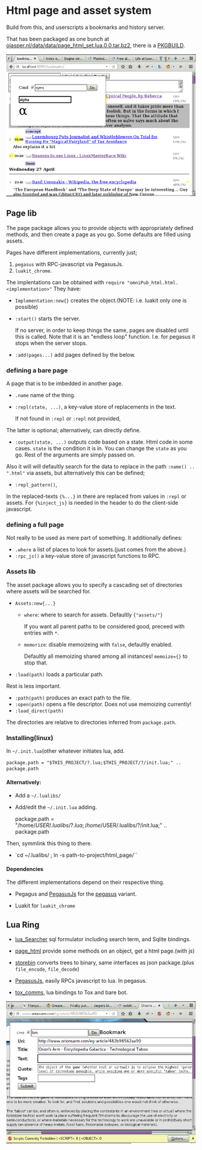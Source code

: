 # Html page and asset system
Build from this, and userscripts a bookmarks and history server.

That has been packaged as one bunch at
[ojasper.nl/data/data/page_html_set.lua.0.0.tar.bz2](http://ojasper.nl/data/page_html_set.lua.0.0.tar.bz2),
there is a
[PKGBUILD](https://github.com/o-jasper/page_html/tree/master/tools/pkg/PKGBUILD).

<img src="screens/2016-04-29:22:01:35.png" title="Screenshot of bookmarks with symbol-getter">

## Page lib
The page package allows you to provide objects with appropriately defined
methods, and then create a page as you go. Some defaults are filled
using assets.

Pages have different implementations, currently just;

1. `pegasus` with RPC-javascript via PegasusJs.
2. `luakit_chrome`. 

The implentations can be obtained with `require "omniPub_html.html.<implementation>"`
They have:

* `Implementation:new{}` creates the object.(NOTE: i.e. luakit only one is possible)
* `:start()` starts the server.

  If no server, in order to keep things the same, pages are disabled until this is called.
  Note that it is an "endless loop" function. I.e. for pegasus it stops when the
  server stops.
* `:add(pages...)` add pages defined by the below.

### defining a bare page
A page that is to be imbedded in another page.

* `.name` name of the thing.
* `:repl(state, ...)`, a key-value store of replacements in the text.

  If not found in `:repl` or `:repl` not provided, 

The latter is optional; alternatively, can directly define.

* `:output(state, ...)` outputs code based on a state. Html code in some cases.
  `state` is the condition it is in. You can change the `state` as you go.
   Rest of the arguments are simply passed on.

Also it will will defaultly search for the data to replace in the path
`:name() .. ".html"`  via assets, but alternatively this can be defined;

* `:repl_pattern()`, 

In the replaced-texts  `{%...}` in there are replaced from values
in `:repl` or   assets. For  `{%inject_js}` is needed in the header
to do the client-side javascript.

### defining a full page
Not really to be used as mere part of something.
It additionally defines:

* `.where` a list of places to look for assets.(just comes from the above.)
* `:rpc_js()` a key-value store of javascript functions to RPC.

### Assets lib
The asset package allows you to specify a cascading set of directories
where assets will be searched for.

* `Assets:new{...}`
  + `where`: where to search for assets. Defaultly `{"assets/"}`

    If you want all parent paths to be considered good, preceed with entries with
    `*`.
  + `memorize`: disable memoizeing with `false`, defaultly
    enabled.

    Defaultly all memoizing shared among all instances! `memoize={}` to
    stop that.
* `:load(path)` loads a particular path.

Rest is less important.

* `:path(path)` produces an exact path to the file.
* `:open(path)` opens a file descriptor. Does not use memoizing currently!
* `:load_direct(path)`

The directories are relative to directories inferred from `package.path`.

### Installing(linux)
In `~/.init.lua`(other whatever initiates lua, add.

    package.path = "$THIS_PROJECT/?.lua;$THIS_PROJECT/?/init.lua;" .. package.path

#### Alternatively:

* Add a `~/.lualibs/`
* Add/edit the `~/.init.lua` adding.

    package.path = "/home/$USER/.lualibs/?.lua;/home/$USER/.lualibs/?/init.lua;"
        .. package.path

Then, symmlink this thing to there.

* `cd ~/.lualibs/ ; ln -s path-to-project/html_page/``

#### Dependencies
The different implementations depend on their respective thing.

* Pegagus and [PegasusJs](https://github.com/o-jasper/PegasusJs)
  for the [pegasus](http://evandrolg.github.io/pegasus.lua/) variant.

* Luakit for `luakit_chrome`

## Lua Ring

* [lua_Searcher](https://github.com/o-jasper/lua_Searcher) sql formulator including
  search term, and Sqlite bindings.

* [page_html](https://github.com/o-jasper/page_html) provide some methods on an object,
  get a html page.(with js)

* [storebin](https://github.com/o-jasper/storebin) converts trees to binary, same
  interfaces as json package.(plus `file_encode`, `file_decode`)
  
* [PegasusJs](https://github.com/o-jasper/PegasusJs), easily RPCs javascript to
  lua. In pegasus.

* [tox_comms](https://github.com/o-jasper/tox_comms/), lua bindings to Tox and
  bare bot.

<img src="screens/2016-04-29:22:03:16.png" title="Screenshot of bookmark command.">

